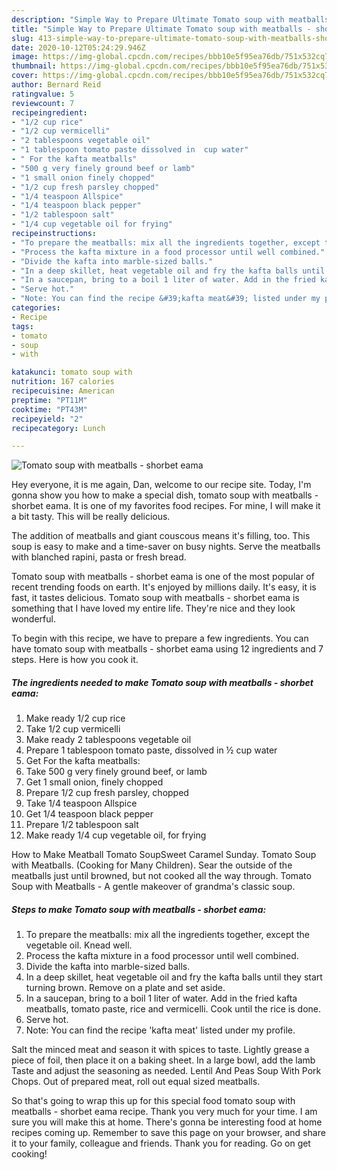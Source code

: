 ```yaml
---
description: "Simple Way to Prepare Ultimate Tomato soup with meatballs - shorbet eama"
title: "Simple Way to Prepare Ultimate Tomato soup with meatballs - shorbet eama"
slug: 413-simple-way-to-prepare-ultimate-tomato-soup-with-meatballs-shorbet-eama
date: 2020-10-12T05:24:29.946Z
image: https://img-global.cpcdn.com/recipes/bbb10e5f95ea76db/751x532cq70/tomato-soup-with-meatballs-shorbet-eama-recipe-main-photo.jpg
thumbnail: https://img-global.cpcdn.com/recipes/bbb10e5f95ea76db/751x532cq70/tomato-soup-with-meatballs-shorbet-eama-recipe-main-photo.jpg
cover: https://img-global.cpcdn.com/recipes/bbb10e5f95ea76db/751x532cq70/tomato-soup-with-meatballs-shorbet-eama-recipe-main-photo.jpg
author: Bernard Reid
ratingvalue: 5
reviewcount: 7
recipeingredient:
- "1/2 cup rice"
- "1/2 cup vermicelli"
- "2 tablespoons vegetable oil"
- "1 tablespoon tomato paste dissolved in  cup water"
- " For the kafta meatballs"
- "500 g very finely ground beef or lamb"
- "1 small onion finely chopped"
- "1/2 cup fresh parsley chopped"
- "1/4 teaspoon Allspice"
- "1/4 teaspoon black pepper"
- "1/2 tablespoon salt"
- "1/4 cup vegetable oil for frying"
recipeinstructions:
- "To prepare the meatballs: mix all the ingredients together, except the vegetable oil. Knead well."
- "Process the kafta mixture in a food processor until well combined."
- "Divide the kafta into marble-sized balls."
- "In a deep skillet, heat vegetable oil and fry the kafta balls until they start turning brown. Remove on a plate and set aside."
- "In a saucepan, bring to a boil 1 liter of water. Add in the fried kafta meatballs, tomato paste, rice and vermicelli. Cook until the rice is done."
- "Serve hot."
- "Note: You can find the recipe &#39;kafta meat&#39; listed under my profile."
categories:
- Recipe
tags:
- tomato
- soup
- with

katakunci: tomato soup with 
nutrition: 167 calories
recipecuisine: American
preptime: "PT11M"
cooktime: "PT43M"
recipeyield: "2"
recipecategory: Lunch

---
```



![Tomato soup with meatballs - shorbet eama](https://img-global.cpcdn.com/recipes/bbb10e5f95ea76db/751x532cq70/tomato-soup-with-meatballs-shorbet-eama-recipe-main-photo.jpg)

Hey everyone, it is me again, Dan, welcome to our recipe site. Today, I'm gonna show you how to make a special dish, tomato soup with meatballs - shorbet eama. It is one of my favorites food recipes. For mine, I will make it a bit tasty. This will be really delicious.

The addition of meatballs and giant couscous means it&#39;s filling, too. This soup is easy to make and a time-saver on busy nights. Serve the meatballs with blanched rapini, pasta or fresh bread.

Tomato soup with meatballs - shorbet eama is one of the most popular of recent trending foods on earth. It's enjoyed by millions daily. It's easy, it is fast, it tastes delicious. Tomato soup with meatballs - shorbet eama is something that I have loved my entire life. They're nice and they look wonderful.


To begin with this recipe, we have to prepare a few ingredients. You can have tomato soup with meatballs - shorbet eama using 12 ingredients and 7 steps. Here is how you cook it.

<!--inarticleads1-->

##### The ingredients needed to make Tomato soup with meatballs - shorbet eama:

1. Make ready 1/2 cup rice
1. Take 1/2 cup vermicelli
1. Make ready 2 tablespoons vegetable oil
1. Prepare 1 tablespoon tomato paste, dissolved in ½ cup water
1. Get  For the kafta meatballs:
1. Take 500 g very finely ground beef, or lamb
1. Get 1 small onion, finely chopped
1. Prepare 1/2 cup fresh parsley, chopped
1. Take 1/4 teaspoon Allspice
1. Get 1/4 teaspoon black pepper
1. Prepare 1/2 tablespoon salt
1. Make ready 1/4 cup vegetable oil, for frying


How to Make Meatball Tomato SoupSweet Caramel Sunday. Tomato Soup with Meatballs. (Cooking for Many Children). Sear the outside of the meatballs just until browned, but not cooked all the way through. Tomato Soup with Meatballs - A gentle makeover of grandma&#39;s classic soup. 

<!--inarticleads2-->

##### Steps to make Tomato soup with meatballs - shorbet eama:

1. To prepare the meatballs: mix all the ingredients together, except the vegetable oil. Knead well.
1. Process the kafta mixture in a food processor until well combined.
1. Divide the kafta into marble-sized balls.
1. In a deep skillet, heat vegetable oil and fry the kafta balls until they start turning brown. Remove on a plate and set aside.
1. In a saucepan, bring to a boil 1 liter of water. Add in the fried kafta meatballs, tomato paste, rice and vermicelli. Cook until the rice is done.
1. Serve hot.
1. Note: You can find the recipe &#39;kafta meat&#39; listed under my profile.


Salt the minced meat and season it with spices to taste. Lightly grease a piece of foil, then place it on a baking sheet. In a large bowl, add the lamb Taste and adjust the seasoning as needed. Lentil And Peas Soup With Pork Chops. Out of prepared meat, roll out equal sized meatballs. 

So that's going to wrap this up for this special food tomato soup with meatballs - shorbet eama recipe. Thank you very much for your time. I am sure you will make this at home. There's gonna be interesting food at home recipes coming up. Remember to save this page on your browser, and share it to your family, colleague and friends. Thank you for reading. Go on get cooking!
